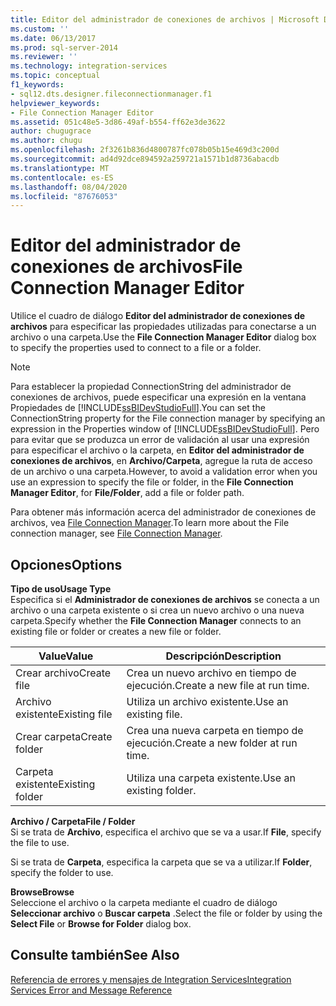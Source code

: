 ```yaml
---
title: Editor del administrador de conexiones de archivos | Microsoft Docs
ms.custom: ''
ms.date: 06/13/2017
ms.prod: sql-server-2014
ms.reviewer: ''
ms.technology: integration-services
ms.topic: conceptual
f1_keywords:
- sql12.dts.designer.fileconnectionmanager.f1
helpviewer_keywords:
- File Connection Manager Editor
ms.assetid: 051c48e5-3d86-49af-b554-ff62e3de3622
author: chugugrace
ms.author: chugu
ms.openlocfilehash: 2f3261b836d4800787fc078b05b15e469d3c200d
ms.sourcegitcommit: ad4d92dce894592a259721a1571b1d8736abacdb
ms.translationtype: MT
ms.contentlocale: es-ES
ms.lasthandoff: 08/04/2020
ms.locfileid: "87676053"
---
```

# <a name="file-connection-manager-editor"></a><span data-ttu-id="563f7-102">Editor del administrador de conexiones de archivos</span><span class="sxs-lookup"><span data-stu-id="563f7-102">File Connection Manager Editor</span></span>
  <span data-ttu-id="563f7-103">Utilice el cuadro de diálogo **Editor del administrador de conexiones de archivos** para especificar las propiedades utilizadas para conectarse a un archivo o una carpeta.</span><span class="sxs-lookup"><span data-stu-id="563f7-103">Use the **File Connection Manager Editor** dialog box to specify the properties used to connect to a file or a folder.</span></span>  
  
> [!NOTE]  
>  <span data-ttu-id="563f7-104">Para establecer la propiedad ConnectionString del administrador de conexiones de archivos, puede especificar una expresión en la ventana Propiedades de [!INCLUDE[ssBIDevStudioFull](../includes/ssbidevstudiofull-md.md)].</span><span class="sxs-lookup"><span data-stu-id="563f7-104">You can set the ConnectionString property for the File connection manager by specifying an expression in the Properties window of [!INCLUDE[ssBIDevStudioFull](../includes/ssbidevstudiofull-md.md)].</span></span> <span data-ttu-id="563f7-105">Pero para evitar que se produzca un error de validación al usar una expresión para especificar el archivo o la carpeta, en **Editor del administrador de conexiones de archivos**, en **Archivo/Carpeta**, agregue la ruta de acceso de un archivo o una carpeta.</span><span class="sxs-lookup"><span data-stu-id="563f7-105">However, to avoid a validation error when you use an expression to specify the file or folder, in the **File Connection Manager Editor**, for **File/Folder**, add a file or folder path.</span></span>  
  
 <span data-ttu-id="563f7-106">Para obtener más información acerca del administrador de conexiones de archivos, vea [File Connection Manager](connection-manager/file-connection-manager.md).</span><span class="sxs-lookup"><span data-stu-id="563f7-106">To learn more about the File connection manager, see [File Connection Manager](connection-manager/file-connection-manager.md).</span></span>  
  
## <a name="options"></a><span data-ttu-id="563f7-107">Opciones</span><span class="sxs-lookup"><span data-stu-id="563f7-107">Options</span></span>  
 <span data-ttu-id="563f7-108">**Tipo de uso**</span><span class="sxs-lookup"><span data-stu-id="563f7-108">**Usage Type**</span></span>  
 <span data-ttu-id="563f7-109">Especifica si el **Administrador de conexiones de archivos** se conecta a un archivo o una carpeta existente o si crea un nuevo archivo o una nueva carpeta.</span><span class="sxs-lookup"><span data-stu-id="563f7-109">Specify whether the **File Connection Manager** connects to an existing file or folder or creates a new file or folder.</span></span>  
  
|<span data-ttu-id="563f7-110">Value</span><span class="sxs-lookup"><span data-stu-id="563f7-110">Value</span></span>|<span data-ttu-id="563f7-111">Descripción</span><span class="sxs-lookup"><span data-stu-id="563f7-111">Description</span></span>|  
|-----------|-----------------|  
|<span data-ttu-id="563f7-112">Crear archivo</span><span class="sxs-lookup"><span data-stu-id="563f7-112">Create file</span></span>|<span data-ttu-id="563f7-113">Crea un nuevo archivo en tiempo de ejecución.</span><span class="sxs-lookup"><span data-stu-id="563f7-113">Create a new file at run time.</span></span>|  
|<span data-ttu-id="563f7-114">Archivo existente</span><span class="sxs-lookup"><span data-stu-id="563f7-114">Existing file</span></span>|<span data-ttu-id="563f7-115">Utiliza un archivo existente.</span><span class="sxs-lookup"><span data-stu-id="563f7-115">Use an existing file.</span></span>|  
|<span data-ttu-id="563f7-116">Crear carpeta</span><span class="sxs-lookup"><span data-stu-id="563f7-116">Create folder</span></span>|<span data-ttu-id="563f7-117">Crea una nueva carpeta en tiempo de ejecución.</span><span class="sxs-lookup"><span data-stu-id="563f7-117">Create a new folder at run time.</span></span>|  
|<span data-ttu-id="563f7-118">Carpeta existente</span><span class="sxs-lookup"><span data-stu-id="563f7-118">Existing folder</span></span>|<span data-ttu-id="563f7-119">Utiliza una carpeta existente.</span><span class="sxs-lookup"><span data-stu-id="563f7-119">Use an existing folder.</span></span>|  
  
 <span data-ttu-id="563f7-120">**Archivo / Carpeta**</span><span class="sxs-lookup"><span data-stu-id="563f7-120">**File / Folder**</span></span>  
 <span data-ttu-id="563f7-121">Si se trata de **Archivo**, especifica el archivo que se va a usar.</span><span class="sxs-lookup"><span data-stu-id="563f7-121">If **File**, specify the file to use.</span></span>  
  
 <span data-ttu-id="563f7-122">Si se trata de **Carpeta**, especifica la carpeta que se va a utilizar.</span><span class="sxs-lookup"><span data-stu-id="563f7-122">If **Folder**, specify the folder to use.</span></span>  
  
 <span data-ttu-id="563f7-123">**Browse**</span><span class="sxs-lookup"><span data-stu-id="563f7-123">**Browse**</span></span>  
 <span data-ttu-id="563f7-124">Seleccione el archivo o la carpeta mediante el cuadro de diálogo **Seleccionar archivo** o **Buscar carpeta** .</span><span class="sxs-lookup"><span data-stu-id="563f7-124">Select the file or folder by using the **Select File** or **Browse for Folder** dialog box.</span></span>  
  
## <a name="see-also"></a><span data-ttu-id="563f7-125">Consulte también</span><span class="sxs-lookup"><span data-stu-id="563f7-125">See Also</span></span>  
 [<span data-ttu-id="563f7-126">Referencia de errores y mensajes de Integration Services</span><span class="sxs-lookup"><span data-stu-id="563f7-126">Integration Services Error and Message Reference</span></span>](../../2014/integration-services/integration-services-error-and-message-reference.md)  
  
  
